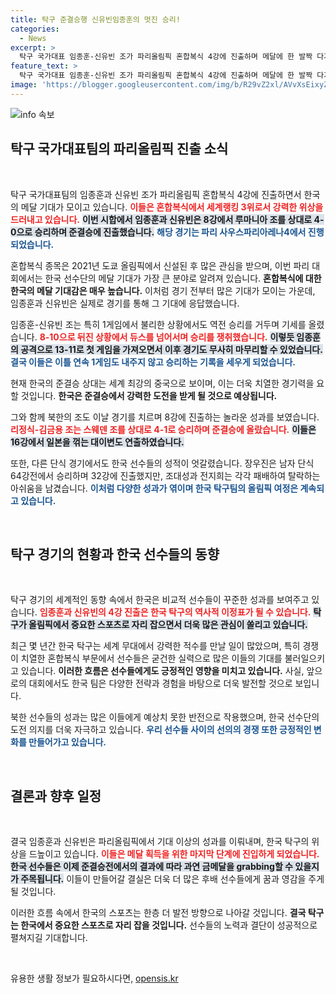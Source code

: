 ```yaml
---
title: 탁구 준결승행 신유빈임종훈의 멋진 승리!
categories:
  - News
excerpt: >
  탁구 국가대표 임종훈-신유빈 조가 파리올림픽 혼합복식 4강에 진출하며 메달에 한 발짝 다가섰다! 세계 최강 중국과의 대결이 기다리는 가운데, 이들의 흥미진진한 경기를 놓치지 마세요!
feature_text: >
  탁구 국가대표 임종훈-신유빈 조가 파리올림픽 혼합복식 4강에 진출하며 메달에 한 발짝 다가섰다! 세계 최강 중국과의 대결이 기다리는 가운데, 이들의 흥미진진한 경기를 놓치지 마세요!
image: 'https://blogger.googleusercontent.com/img/b/R29vZ2xl/AVvXsEixyZcFfHzMRdzZMjFBmAUKJYCLCGyLL1o632UiGVXcaFdKo_bkvkuCioo0uUKlGfBVcT3P84aROyZIXSBEx3Aw5nCQ3pTgDom1WDC4m8eifvWiAmWEEVb4x6G_l8C0QH225ldMjyaFvpxGEBGNO37VmDTDMHGhJPq73UglMfDca1-0aw/s1600/blogspot.png'
---
```


<p><img src="https://blogger.googleusercontent.com/img/b/R29vZ2xl/AVvXsEixyZcFfHzMRdzZMjFBmAUKJYCLCGyLL1o632UiGVXcaFdKo_bkvkuCioo0uUKlGfBVcT3P84aROyZIXSBEx3Aw5nCQ3pTgDom1WDC4m8eifvWiAmWEEVb4x6G_l8C0QH225ldMjyaFvpxGEBGNO37VmDTDMHGhJPq73UglMfDca1-0aw/s1600/blogspot.png" alt="info 속보" /></p>

<h2 data-ke-size="size26">탁구 국가대표팀의 파리올림픽 진출 소식</h2>

<p data-ke-size="size16">&nbsp;</p>

<p>탁구 국가대표팀의 임종훈과 신유빈 조가 파리올림픽 혼합복식 4강에 진출하면서 한국의 메달 기대가 모이고 있습니다. <b><span style="color: #ee2323;">이들은 혼합복식에서 세계랭킹 3위로서 강력한 위상을 드러내고 있습니다.</span></b> <b><span style="background-color: #21538527;">이번 시합에서 임종훈과 신유빈은 8강에서 루마니아 조를 상대로 4-0으로 승리하며 준결승에 진출했습니다.</span></b> <b><span style="color: #1a5490;">해당 경기는 파리 사우스파리아레나4에서 진행되었습니다.</span></b></p>

<p>혼합복식 종목은 2021년 도쿄 올림픽에서 신설된 후 많은 관심을 받으며, 이번 파리 대회에서는 한국 선수단의 메달 기대가 가장 큰 분야로 알려져 있습니다. <b>혼합복식에 대한 한국의 메달 기대감은 매우 높습니다.</b> 이처럼 경기 전부터 많은 기대가 모이는 가운데, 임종훈과 신유빈은 실제로 경기를 통해 그 기대에 응답했습니다.</p>

<p>임종훈-신유빈 조는 특히 1게임에서 불리한 상황에서도 역전 승리를 거두며 기세를 올렸습니다. <b><span style="color: #ee2323;">8-10으로 뒤진 상황에서 듀스를 넘어서며 승리를 쟁취했습니다.</span></b> <b><span style="background-color: #21538527;">이렇듯 임종훈의 공격으로 13-11로 첫 게임을 가져오면서 이후 경기도 무사히 마무리할 수 있었습니다.</span></b> <b><span style="color: #1a5490;">결국 이들은 이틀 연속 1게임도 내주지 않고 승리하는 기록을 세우게 되었습니다.</span></b></p>

<p>현재 한국의 준결승 상대는 세계 최강의 중국으로 보이며, 이는 더욱 치열한 경기력을 요할 것입니다. <b>한국은 준결승에서 강력한 도전을 받게 될 것으로 예상됩니다.</b></p>

<p>그와 함께 북한의 조도 이날 경기를 치르며 8강에 진출하는 놀라운 성과를 보였습니다. <b><span style="color: #ee2323;">리정식-김금용 조는 스웨덴 조를 상대로 4-1로 승리하며 준결승에 올랐습니다.</span></b>  <b><span style="background-color: #21538527;">이들은 16강에서 일본을 꺾는 대이변도 연출하였습니다.</span></b> </p>

<p>또한, 다른 단식 경기에서도 한국 선수들의 성적이 엇갈렸습니다. 장우진은 남자 단식 64강전에서 승리하며 32강에 진출했지만, 조대성과 전지희는 각각 패배하여 탈락하는 아쉬움을 남겼습니다. <b><span style="color: #1a5490;">이처럼 다양한 성과가 엮이며 한국 탁구팀의 올림픽 여정은 계속되고 있습니다.</span></b></p>

<p data-ke-size="size16">&nbsp;</p>

<h2 data-ke-size="size26">탁구 경기의 현황과 한국 선수들의 동향</h2>

<p data-ke-size="size16">&nbsp;</p>

<p>탁구 경기의 세계적인 동향 속에서 한국은 비교적 선수들이 꾸준한 성과를 보여주고 있습니다. <b><span style="color: #ee2323;">임종훈과 신유빈의 4강 진출은 한국 탁구의 역사적 이정표가 될 수 있습니다.</span></b> <b><span style="background-color: #21538527;">탁구가 올림픽에서 중요한 스포츠로 자리 잡으면서 더욱 많은 관심이 쏠리고 있습니다.</span></b> </p>

<p>최근 몇 년간 한국 탁구는 세계 무대에서 강력한 적수를 만날 일이 많았으며, 특히 경쟁이 치열한 혼합복식 부문에서 선수들은 굳건한 실력으로 많은 이들의 기대를 불러일으키고 있습니다. <b>이러한 흐름은 선수들에게도 긍정적인 영향을 미치고 있습니다.</b> 사실, 앞으로의 대회에서도 한국 팀은 다양한 전략과 경험을 바탕으로 더욱 발전할 것으로 보입니다.</p>

<p>북한 선수들의 성과는 많은 이들에게 예상치 못한 반전으로 작용했으며, 한국 선수단의 도전 의지를 더욱 자극하고 있습니다. <b><span style="color: #1a5490;">우리 선수들 사이의 선의의 경쟁 또한 긍정적인 변화를 만들어가고 있습니다.</span></b> </p>

<p data-ke-size="size16">&nbsp;</p>

<h2 data-ke-size="size26">결론과 향후 일정</h2>

<p data-ke-size="size16">&nbsp;</p>

<p>결국 임종훈과 신유빈은 파리올림픽에서 기대 이상의 성과를 이뤄내며, 한국 탁구의 위상을 드높이고 있습니다. <b><span style="color: #ee2323;">이들은 메달 획득을 위한 마지막 단계에 진입하게 되었습니다.</span></b> <b><span style="background-color: #21538527;">한국 선수들은 이제 준결승전에서의 결과에 따라 과연 금메달을 grabbing할 수 있을지가 주목됩니다.</span></b> 이들이 만들어갈 결실은 더욱 더 많은 후배 선수들에게 꿈과 영감을 주게 될 것입니다.</p>

<p>이러한 흐름 속에서 한국의 스포츠는 한층 더 발전 방향으로 나아갈 것입니다. <b>결국 탁구는 한국에서 중요한 스포츠로 자리 잡을 것입니다.</b> 선수들의 노력과 결단이 성공적으로 펼쳐지길 기대합니다. </p>

<p data-ke-size="size16">&nbsp;</p>
유용한 생활 정보가 필요하시다면, <a href="https://opensis.kr" rel="dofollow">opensis.kr</a>


